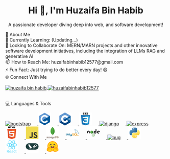 <h1 align="center">Hi 👋, I'm Huzaifa Bin Habib</h1> <p align="center">A passionate developer diving deep into  web, and software development!</p>
🚀 About Me 
<br>
🌱 Currently Learning: (Updating...)
<br>
👯 Looking to Collaborate On: MERN/MARN projects and other innovative software development initiatives, including the integration of LLMs RAG and generative AI
<br>
📫 How to Reach Me: huzaifabinhabib12577@gmail.com
<br>
⚡ Fun Fact: Just trying to do better every day! 😄
<br>
🌐 Connect With Me
<br>
<p align="left">
  <a href="https://linkedin.com/in/huzaifabinhabib" target="blank">
    <img align="center" src="https://raw.githubusercontent.com/rahuldkjain/github-profile-readme-generator/master/src/images/icons/Social/linked-in-alt.svg" alt="huzaifa bin habib" height="30" width="40" />
  </a>
  <a href="https://www.leetcode.com/huzaifabinhabib12577" target="blank">
    <img align="center" src="https://raw.githubusercontent.com/rahuldkjain/github-profile-readme-generator/master/src/images/icons/Social/leet-code.svg" alt="huzaifabinhabib12577" height="30" width="40" />
  </a>
</p>
<br>
💻 Languages & Tools
<p align="left">
  <a href="https://getbootstrap.com" target="_blank" rel="noreferrer">
    <img src="https://github.com/Huzaifa-Bin-Habib/private2/blob/main/bootstrap-4.svg" alt="bootstrap" width="40" height="40" style="margin-right: 20px;"/>
  </a>
  <a href="https://www.cprogramming.com/" target="_blank" rel="noreferrer">
    <img src="https://raw.githubusercontent.com/devicons/devicon/master/icons/c/c-original.svg" alt="c" width="40" height="40" style="margin-right: 20px;"/>
  </a>
  <a href="https://www.w3schools.com/cpp/" target="_blank" rel="noreferrer">
    <img src="https://raw.githubusercontent.com/devicons/devicon/master/icons/cplusplus/cplusplus-original.svg" alt="cplusplus" width="40" height="40" style="margin-right: 20px;"/>
  </a>
  <a href="https://www.w3schools.com/css/" target="_blank" rel="noreferrer">
    <img src="https://raw.githubusercontent.com/devicons/devicon/master/icons/css3/css3-original-wordmark.svg" alt="css3" width="40" height="40" style="margin-right: 20px;"/>
  </a>
  <a href="https://www.djangoproject.com/" target="_blank" rel="noreferrer">
    <img src="https://cdn.worldvectorlogo.com/logos/django.svg" alt="django" width="40" height="40" style="margin-right: 20px;"/>
  </a>
  <a href="https://expressjs.com" target="_blank" rel="noreferrer">
    <img src="https://github.com/Huzaifa-Bin-Habib/private2/blob/main/647743f51bc76753239a8bc6_expressjs-logo.svg" alt="express" width="40" height="40" style="margin-right: 20px;"/>
  </a>
  <a href="https://www.w3.org/html/" target="_blank" rel="noreferrer">
    <img src="https://raw.githubusercontent.com/devicons/devicon/master/icons/html5/html5-original-wordmark.svg" alt="html5" width="40" height="40" style="margin-right: 20px;"/>
  </a>
  <a href="https://developer.mozilla.org/en-US/docs/Web/JavaScript" target="_blank" rel="noreferrer">
    <img src="https://raw.githubusercontent.com/devicons/devicon/master/icons/javascript/javascript-original.svg" alt="javascript" width="40" height="40" style="margin-right: 20px;"/>
  </a>
  <a href="https://www.mongodb.com/" target="_blank" rel="noreferrer">
    <img src="https://raw.githubusercontent.com/devicons/devicon/master/icons/mongodb/mongodb-original-wordmark.svg" alt="mongodb" width="40" height="40" style="margin-right: 20px;"/>
  </a>
  <a href="https://www.mysql.com/" target="_blank" rel="noreferrer">
    <img src="https://raw.githubusercontent.com/devicons/devicon/master/icons/mysql/mysql-original-wordmark.svg" alt="mysql" width="40" height="40" style="margin-right: 20px;"/>
  </a>
  <a href="https://nodejs.org" target="_blank" rel="noreferrer">
    <img src="https://raw.githubusercontent.com/devicons/devicon/master/icons/nodejs/nodejs-original-wordmark.svg" alt="nodejs" width="40" height="40" style="margin-right: 20px;"/>
  </a>
  <a href="https://pugjs.org" target="_blank" rel="noreferrer">
    <img src="https://cdn.worldvectorlogo.com/logos/pug.svg" alt="pug" width="40" height="40" style="margin-right: 20px;"/>
  </a>
  <a href="https://www.python.org" target="_blank" rel="noreferrer">
    <img src="https://raw.githubusercontent.com/devicons/devicon/master/icons/python/python-original.svg" alt="python" width="40" height="40" style="margin-right: 20px;"/>
  </a>
  <a href="https://reactjs.org/" target="_blank" rel="noreferrer">
    <img src="https://raw.githubusercontent.com/devicons/devicon/master/icons/react/react-original-wordmark.svg" alt="react" width="40" height="40" style="margin-right: 20px;"/>
  </a>
  <a href="https://www.langchain.com/" target="_blank" rel="noreferrer">
    <img src="https://raw.githubusercontent.com/lobehub/lobe-icons/refs/heads/master/packages/static-png/light/langchain-color.png" alt="react" width="40" height="40" style="margin-right: 20px;"/>
  </a>
  <a href="https://huggingface.co/" target="_blank" rel="noreferrer">
    <img src="https://raw.githubusercontent.com/lobehub/lobe-icons/refs/heads/master/packages/static-png/light/huggingface-color.png" alt="react" width="40" height="40" style="margin-right: 20px;"/>
  </a>
</p>
